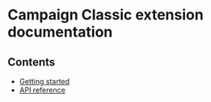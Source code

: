 # Campaign Classic extension documentation

## Contents
- [Getting started](getting-started.md)
- [API reference](api-reference.md)
